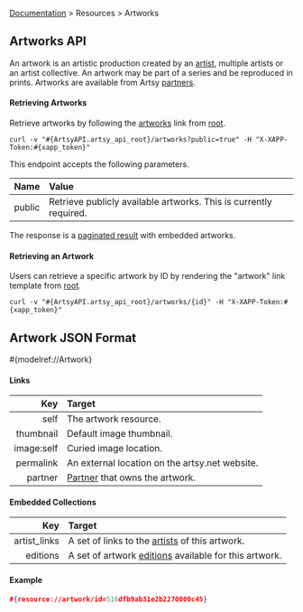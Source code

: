 [Documentation](/docs) &gt; Resources &gt; Artworks

## Artworks API

An artwork is an artistic production created by an [artist](/docs/artists), multiple artists or an artist collective. An artwork may be part of a series and be reproduced in prints. Artworks are available from Artsy [partners](/docs/partners).

#### Retrieving Artworks

Retrieve artworks by following the [artworks](#{ArtsyAPI.artsy_api_root}/artworks) link from [root](#{ArtsyAPI.artsy_api_root}).

```
curl -v "#{ArtsyAPI.artsy_api_root}/artworks?public=true" -H "X-XAPP-Token:#{xapp_token}"
```

This endpoint accepts the following parameters.

Name       | Value                                                             |
----------:|:------------------------------------------------------------------|
public     | Retrieve publicly available artworks. This is currently required. |

The response is a [paginated result](/docs/pagination) with embedded artworks.

#### Retrieving an Artwork

Users can retrieve a specific artwork by ID by rendering the "artwork" link template from [root](#{ArtsyAPI.artsy_api_root}).

```
curl -v "#{ArtsyAPI.artsy_api_root}/artworks/{id}" -H "X-XAPP-Token:#{xapp_token}"
```

## Artwork JSON Format

#{modelref://Artwork}

#### Links

Key        | Target                                           |
----------:|:-------------------------------------------------|
self       | The artwork resource.                            |
thumbnail  | Default image thumbnail.                         |
image:self | Curied image location.                           |
permalink  | An external location on the artsy.net website.   |
partner    | [Partner](/docs/partners) that owns the artwork. |

#### Embedded Collections

Key           | Target                                                                          |
-------------:|:--------------------------------------------------------------------------------|
artist_links  | A set of links to the [artists](/docs/artists) of this artwork.                 |
editions      | A set of artwork [editions](/docs/editions) available for this artwork.         |

#### Example

``` json
#{resource://artwork/id=516dfb9ab31e2b2270000c45}
```
